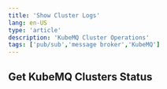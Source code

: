 ```yaml
---
title: 'Show Cluster Logs'
lang: en-US
type: 'article'
description: 'KubeMQ Cluster Operations'
tags: ['pub/sub','message broker','KubeMQ']
---
```


## Get KubeMQ Clusters Status
